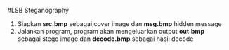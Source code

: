 #LSB Steganography

1. Siapkan **src.bmp** sebagai cover image dan **msg.bmp** hidden message
2. Jalankan program, program akan mengeluarkan output **out.bmp** sebagai stego image dan **decode.bmp** sebagai hasil decode